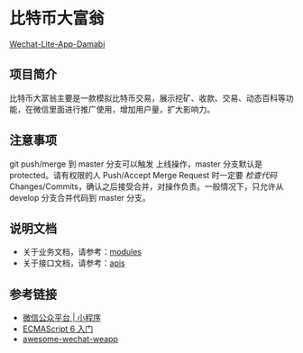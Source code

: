 比特币大富翁
========

[Wechat-Lite-App-Damabi](https://www.github.com/fuxun2008/damabi.git)

## 项目简介
比特币大富翁主要是一款模拟比特币交易，展示挖矿、收款、交易、动态百科等功能，在微信里面进行推广使用，增加用户量，扩大影响力。

## 注意事项
git push/merge 到 master 分支可以触发 上线操作，master 分支默认是 protected。请有权限的人 Push/Accept Merge Request 时一定要 *检查代码* Changes/Commits，确认之后接受合并，对操作负责。一般情况下，只允许从 develop 分支合并代码到 master 分支。

## 说明文档
- 关于业务文档，请参考：[modules](./docs/modules.md)
- 关于接口文档，请参考：[apis](./docs/apis.md)

## 参考链接
- [微信公众平台 | 小程序](https://mp.weixin.qq.com/debug/wxadoc/dev/?t=1476197490473)
- [ECMAScript 6 入门](http://es6.ruanyifeng.com/)
- [awesome-wechat-weapp](https://github.com/justjavac/awesome-wechat-weapp)
